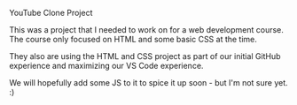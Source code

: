 YouTube Clone Project

This was a project that I needed to work on for a web development course. The course only focused on HTML and some basic CSS at the time.

They also are using the HTML and CSS project as part of our initial GitHub experience and maximizing our VS Code experience.

We will hopefully add some JS to it to spice it up soon - but I'm not sure yet. :)

